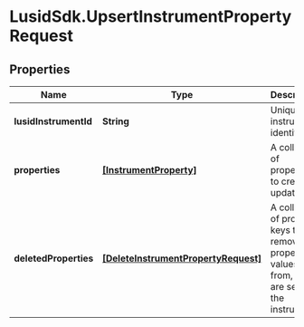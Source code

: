 # LusidSdk.UpsertInstrumentPropertyRequest

## Properties
Name | Type | Description | Notes
------------ | ------------- | ------------- | -------------
**lusidInstrumentId** | **String** | Unique instrument identifier | [optional] 
**properties** | [**[InstrumentProperty]**](InstrumentProperty.md) | A collection of properties to create or update | [optional] 
**deletedProperties** | [**[DeleteInstrumentPropertyRequest]**](DeleteInstrumentPropertyRequest.md) | A collection of property keys to remove property values from, if any are set for the instrument | [optional] 


